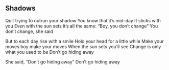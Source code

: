 ## Shadows

Quit trying to outrun your shadow
You know that it’s mid-day
It sticks with you
Even with the sun sets it’s all the same:
“Boy, you don’t change”
You don’t change, she said

But to each day rise with a smile
Hold your head for a little while
Make your moves boy make your moves
When the sun sets you’ll see
Change is only what you used to be
Don’t go hiding away

She said, “Don’t go hiding away”
Don’t go hiding away
